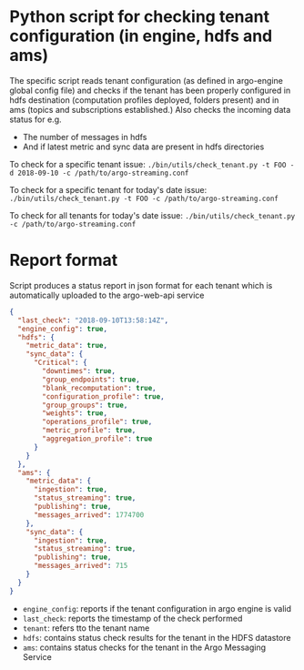 # Python script for checking tenant configuration (in engine, hdfs and ams)

The specific script reads tenant configuration (as defined in argo-engine global config file)
and checks if the tenant has been properly configured in hdfs destination (computation profiles deployed, folders present)
and in ams (topics and subscriptions established.) Also checks the incoming data status for e.g.

- The number of messages in hdfs
- And if latest metric and sync data are present in hdfs directories

To check for a specific tenant issue:
`./bin/utils/check_tenant.py -t FOO -d 2018-09-10 -c /path/to/argo-streaming.conf`

To check for a specific tenant for today's date issue:
`./bin/utils/check_tenant.py -t FOO -c /path/to/argo-streaming.conf`

To check for all tenants for today's date issue:
`./bin/utils/check_tenant.py -c /path/to/argo-streaming.conf`

# Report format
Script produces a status report in json format for each tenant which is automatically uploaded to the argo-web-api service
```json
{
  "last_check": "2018-09-10T13:58:14Z",
  "engine_config": true,
  "hdfs": {
    "metric_data": true,
    "sync_data": {
      "Critical": {
        "downtimes": true,
        "group_endpoints": true,
        "blank_recomputation": true,
        "configuration_profile": true,
        "group_groups": true,
        "weights": true,
        "operations_profile": true,
        "metric_profile": true,
        "aggregation_profile": true
      }
    }
  },
  "ams": {
    "metric_data": {
      "ingestion": true,
      "status_streaming": true,
      "publishing": true,
      "messages_arrived": 1774700
    },
    "sync_data": {
      "ingestion": true,
      "status_streaming": true,
      "publishing": true,
      "messages_arrived": 715
    }
  }
}
```

- `engine_config`: reports if the tenant configuration in argo engine is valid
- `last_check`: reports the timestamp of the check performed 
- `tenant`: refers tto the tenant name
- `hdfs`: contains status check results for the tenant in the HDFS datastore 
- `ams`: contains status checks for the tenant in the Argo Messaging Service